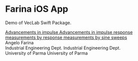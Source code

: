 # Farina iOS App

Demo of VecLab Swift Package.

[Advancements in impulse Advancements in impulse response measurements by response measurements by sine sweeps](http://pcfarina.eng.unipr.it/Public/Presentations/AES122-Farina.pdf)\
Angelo Farina\
Industrial Engineering Dept. Industrial Engineering Dept.\
University of Parma University of Parma

